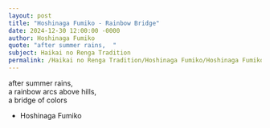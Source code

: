 ```yaml
---
layout: post
title: "Hoshinaga Fumiko - Rainbow Bridge"
date: 2024-12-30 12:00:00 -0000
author: Hoshinaga Fumiko
quote: "after summer rains,  "
subject: Haikai no Renga Tradition
permalink: /Haikai no Renga Tradition/Hoshinaga Fumiko/Hoshinaga Fumiko - Rainbow Bridge
---
```


after summer rains,  
a rainbow arcs above hills,  
a bridge of colors

- Hoshinaga Fumiko
